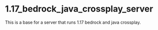 # 1.17_bedrock_java_crossplay_server
This is a base for a server that runs 1.17 bedrock and java crossplay.
